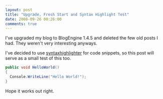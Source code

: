 ```yaml
---
layout: post
title: "Upgrade, Fresh Start and Syntax Highlight Test"
date: 2008-09-26 00:26:00
comments: true
---
```


I've upgraded my blog to BlogEngine 1.4.5 and deleted the few old posts I had. They weren't very interesting anyways.


I've decided to use [syntaxhighlighter](http://code.google.com/p/syntaxhighlighter/) for code snippets, so this post will serve as a small test of this too.

``` csharp
public void HelloWorld()
{
  Console.WriteLine("Hello World!");
}
```

Hope it works out right.
